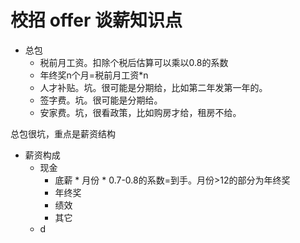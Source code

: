 # 校招 offer 谈薪知识点

* 总包
	* 税前月工资。扣除个税后估算可以乘以0.8的系数
	* 年终奖n个月=税前月工资*n
	* 人才补贴。坑。很可能是分期给，比如第二年发第一年的。
	* 签字费。坑。很可能是分期给。
	* 安家费。坑，很看政策，比如购房才给，租房不给。

总包很坑，重点是薪资结构

* 薪资构成
	* 现金
		* 底薪 * 月份 * 0.7-0.8的系数=到手。月份>12的部分为年终奖
		* 年终奖
		* 绩效
		* 其它
	* d
<!--stackedit_data:
eyJoaXN0b3J5IjpbLTg2NDA2NzMzN119
-->